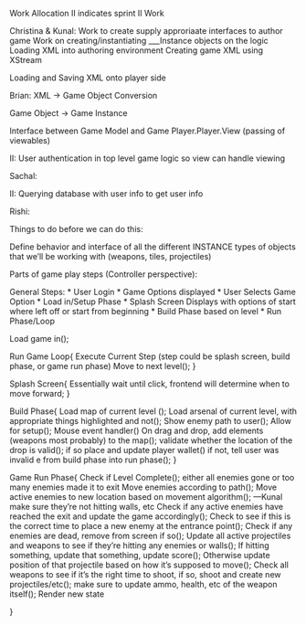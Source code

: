 Work Allocation II indicates sprint II Work

Christina & Kunal: 
Work to create supply approriaate interfaces to author game
Work on creating/instantiating ___Instance objects on the logic 
Loading XML into authoring environment
Creating game XML using XStream

Loading and Saving XML onto player side

Brian: XML -> Game Object Conversion

Game Object -> Game Instance

Interface between Game Model and Game Player.Player.View (passing of viewables)

II: User authentication in top level game logic so view can handle viewing

Sachal:

II: Querying database with user info to get user info

Rishi:






Things to do before we can do this:

Define behavior and interface of all the different INSTANCE types of objects that we’ll be working with (weapons, tiles, projectiles)

Parts of game play steps (Controller perspective):

General Steps:
	* User Login
	* Game Options displayed
	* User Selects Game Option
	* Load in/Setup Phase
	* Splash Screen Displays with options of start where left off or start from beginning
	* Build Phase based on level
	* Run Phase/Loop

Load game in();


Run Game Loop{
	Execute Current Step (step could be splash screen, build phase, or game run phase)
	Move to next level();
}

Splash Screen{
	Essentially wait until click, frontend will determine when to move forward;
}

Build Phase{
	Load map of current level ();
	Load arsenal of current level, with appropriate things highlighted and not();
	Show enemy path to user();
	Allow for setup();
	Mouse event handler()
		On drag and drop, add elements (weapons most probably) to the map();
		    validate whether the location of the drop is valid();
		        if so place and update player wallet()
		        if not, tell user was invalid
	 e from build phase into run phase();
}


Game Run Phase{
	Check if Level Complete();
		either all enemies gone or too many enemies made it to exit
	Move enemies according to path();
		Move active enemies to new location based on movement algorithm();  —Kunal
		make sure they’re not hitting walls, etc
		Check if any active enemies have reached the exit and update the game accordingly();
		Check to see if this is the correct time to place a new enemy at the entrance point();
	Check if any enemies are dead, remove from screen if so();
	Update all active projectiles and weapons to see if they’re hitting any enemies or walls();
		If hitting something, update that something, update score();
		Otherwise update position of that projectile based on how it’s supposed to move();
	Check all weapons to see if it’s the right time to shoot, if so, shoot and create new projectiles/etc();
		make sure to update ammo, health, etc of the weapon itself();
	Render new state

}